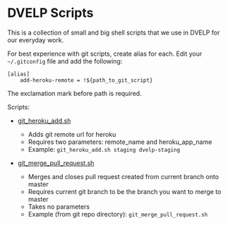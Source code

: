 # DVELP Scripts

This is a collection of small and big shell scripts that we use in DVELP for our everyday work.

For best experience with git scripts, create alias for each. Edit your `~/.gitconfig` file and add the following:

```
[alias]
	add-heroku-remote = !${path_to_git_script}
```

The exclamation mark before path is required.

Scripts:

* [git\_heroku\_add.sh](https://github.com/DVELP/cookbook/blob/master/scripts/git_heroku_add.sh)

  * Adds git remote url for heroku
  * Requires two parameters: remote_name and heroku_app_name
  * Example: `git_heroku_add.sh staging dvelp-staging`

* [git\_merge\_pull\_request.sh](https://github.com/DVELP/cookbook/blob/master/scripts/git_merge_pull_request.sh)

  * Merges and closes pull request created from current branch onto master
  * Requires current git branch to be the branch you want to merge to master
  * Takes no parameters
  * Example (from git repo directory): `git_merge_pull_request.sh`
